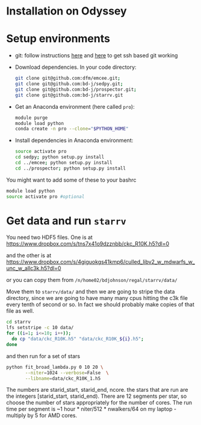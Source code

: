 Installation on Odyssey
======

Setup environments
==

* git: follow instructions [here](https://rc.fas.harvard.edu/resources/documentation/software/git-and-github-on-odyssey/) and [here](https://help.github.com/articles/generating-an-ssh-key/) to get ssh based git working

* Download dependencies. In your code directory:

  ```bash
  git clone git@github.com:dfm/emcee.git;
  git clone git@github.com:bd-j/sedpy.git;
  git clone git@github.com:bd-j/prospector.git;
  git clone git@github.com:bd-j/starrv.git
  ```

* Get an Anaconda environment (here called ``pro``):

  ```bash
  module purge
  module load python
  conda create -n pro --clone="$PYTHON_HOME"
  ```

* Install dependencies in Anaconda environment:
  ```bash
  source activate pro
  cd sedpy; python setup.py install
  cd ../emcee; python setup.py install
  cd ../prospector; python setup.py install
  ```

You might want to add some of these to your bashrc
```bash
module load python
source activate pro #optional
```

Get data and run ``starrv``
==
You need two HDF5 files.  One is at
https://www.dropbox.com/s/tns7x41o9dzznbb/ckc_R10K.h5?dl=0

and the other is at
https://www.dropbox.com/s/4giguokgs41kmp6/culled_libv2_w_mdwarfs_w_unc_w_allc3k.h5?dl=0

or you can copy them from `/n/home02/bdjohnson/regal/starrv/data/`

Move them to
``starrv/data/``
and then we are going to stripe the data directory,
since we are going to have many many cpus hitting the c3k file every tenth of second or so.
In fact we should probably make copies of that file as well.
```bash
cd starrv
lfs setstripe -c 10 data/
for ((i=1; i<=10; i++));
  do cp "data/ckc_R10K.h5" "data/ckc_R10K_${i}.h5";
done
```


and then run for a set of stars
```bash
python fit_broad_lambda.py 0 10 20 \
       --niter=1024 --verbose=False  \
       --libname=data/ckc_R10K_1.h5
```
The numbers are starid_start, starid_end, ncore.  the stars that are run are the integers [starid_start, starid_end).  There are 12 segments per star, so choose the number of stars appropriately for the number of cores.  The run time per segment is ~1 hour * niter/512 * nwalkers/64 on my laptop - multiply by 5 for AMD cores.
